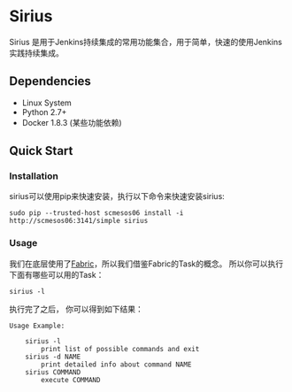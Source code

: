 # Sirius
Sirius 是用于Jenkins持续集成的常用功能集合，用于简单，快速的使用Jenkins实践持续集成。

## Dependencies
- Linux System
- Python 2.7+
- Docker 1.8.3 (某些功能依赖)

## Quick Start
### Installation
sirius可以使用pip来快速安装，执行以下命令来快速安装sirius:

```shell
sudo pip --trusted-host scmesos06 install -i http://scmesos06:3141/simple sirius

```

### Usage
我们在底层使用了[Fabric](http://docs.fabfile.org/en/1.11/index.html#)，所以我们借鉴Fabric的Task的概念。
所以你可以执行下面有哪些可以用的Task：

```shell
sirius -l
```

执行完了之后， 你可以得到如下结果：

```shell
Usage Example:

    sirius -l
        print list of possible commands and exit
    sirius -d NAME
        print detailed info about command NAME
    sirius COMMAND
        execute COMMAND
        
```
